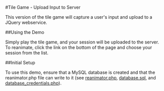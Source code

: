 #Tile Game - Upload Input to Server

This version of the tile game will capture a user's input and upload to a JQuery webservice.

##Using the Demo

Simply play the tile game, and your session will be uploaded to the server. To reanimate, click the link on the bottom of the page and choose your session from the list.

##Initial Setup

To use this demo, ensure that a MySQL database is created and that the reanimator.php file can write to it (see [reanimator.php](reanimator.php), [database.sql](database.sql), and [database_credentials.php](database_credentials.php)).
